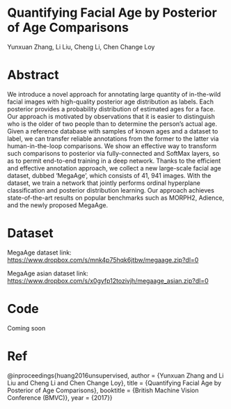 # Quantifying Facial Age by Posterior of Age Comparisons
Yunxuan Zhang, Li Liu, Cheng Li, Chen Change Loy

# Abstract

We introduce a novel approach for annotating large quantity of in-the-wild facial images with high-quality posterior age distribution as labels. Each posterior provides a probability distribution of estimated ages for a face. Our approach is motivated by observations that it is easier to distinguish who is the older of two people than to determine the person’s actual age. Given a reference database with samples of known ages and a dataset to label, we can transfer reliable annotations from the former to the latter via human-in-the-loop comparisons. We show an effective way to transform such comparisons to posterior via fully-connected and SoftMax layers, so as to permit end-to-end training in a deep network. Thanks to the efficient and effective annotation approach, we collect a new large-scale facial age dataset, dubbed ‘MegaAge’, which consists of 41, 941 images. With the dataset, we train a network that jointly performs ordinal hyperplane classification and posterior distribution learning. Our approach achieves state-of-the-art results on popular benchmarks such as MORPH2, Adience, and the newly proposed MegaAge.

# Dataset

MegaAge dataset link: https://www.dropbox.com/s/mnk4p75hqk6jtbw/megaage.zip?dl=0

MegaAge asian dataset link: https://www.dropbox.com/s/x0gyfp12tozivjh/megaage_asian.zip?dl=0


# Code
Coming soon

# Ref
@inproceedings{huang2016unsupervised,
 author = {Yunxuan Zhang and Li Liu and Cheng Li and Chen Change Loy},
 title = {Quantifying Facial Age by Posterior of Age Comparisons},
 booktitle = {British Machine Vision Conference (BMVC)},
 year = {2017}}
